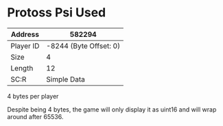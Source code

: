 #  Protoss Psi Used
Address   | 582294
----------|-------------
Player ID | -8244 (Byte Offset: 0)
Size 	  | 4
Length 	  | 12
SC:R      | Simple Data

4 bytes per player

Despite being 4 bytes, the game will only display it as uint16 and will wrap around after 65536.
